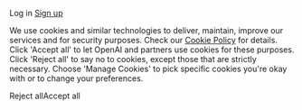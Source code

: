 <!-- Source: https://platform.openai.com/docs/api-reference/responses-streaming/response/created -->
<!-- Title: OpenAI Platform -->

Log in [Sign up](https://platform.openai.com/signup)

We use cookies and similar technologies to deliver, maintain, improve our services and for security purposes. Check our [Cookie Policy](https://openai.com/policies/cookie-policy) for details. Click 'Accept all' to let OpenAI and partners use cookies for these purposes. Click 'Reject all' to say no to cookies, except those that are strictly necessary. Choose 'Manage Cookies' to pick specific cookies you're okay with or to change your preferences.

Reject allAccept all
